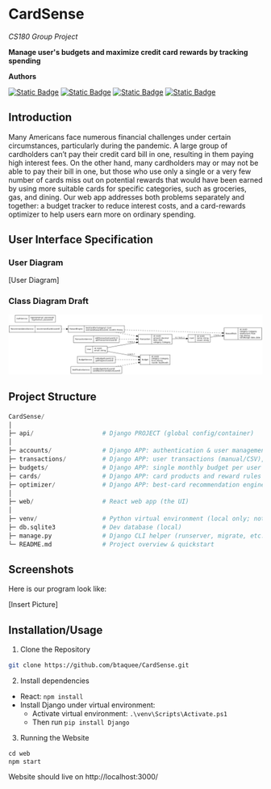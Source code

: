 # CardSense
*CS180 Group Project*

**Manage user's budgets and maximize credit card rewards by tracking spending**


**Authors**

[![Static Badge](https://img.shields.io/badge/Xiyuan%20Wu-path?style=for-the-badge&color=%2387CEEB)](https://github.com/XiyuanWu)
[![Static Badge](https://img.shields.io/badge/Andrew%20Do-path?style=for-the-badge&color=%2390EE90)](https://github.com/androodo)
[![Static Badge](https://img.shields.io/badge/Brandon%20nguyan-path?style=for-the-badge&color=%23CBC3E3)]()
[![Static Badge](https://img.shields.io/badge/Burhanuddin%20Taquee-path?style=for-the-badge&color=%23FFFF00)]()


## Introduction

Many Americans face numerous financial challenges under certain circumstances, particularly during the pandemic. A large group of cardholders can’t pay their credit card bill in one, resulting in them paying high interest fees. On the other hand, many cardholders may or may not be able to pay their bill in one, but those who use only a single or a very few number of cards miss out on potential rewards that would have been earned by using more suitable cards for specific categories, such as groceries, gas, and dining. Our web app addresses both problems separately and together: a budget tracker to reduce interest costs, and a card-rewards optimizer to help users earn more on ordinary spending.

## User Interface Specification

### User Diagram

<!-- Place diagram to `img/` folder -->

[User Diagram]


### Class Diagram Draft
![Class Diagram](img/cardsense_class_diagram_draft.png)


## Project Structure

```py
CardSense/
│
├─ api/                   # Django PROJECT (global config/container)
│
├─ accounts/              # Django APP: authentication & user management
├─ transactions/          # Django APP: user transactions (manual/CSV), CRUD, signals
├─ budgets/               # Django APP: single monthly budget per user + alert thresholds/events
├─ cards/                 # Django APP: card products and reward rules
├─ optimizer/             # Django APP: best-card recommendation engine (service endpoints)
│
├─ web/                   # React web app (the UI)
│
├─ venv/                  # Python virtual environment (local only; not shared)
├─ db.sqlite3             # Dev database (local)
├─ manage.py              # Django CLI helper (runserver, migrate, etc.)
└─ README.md              # Project overview & quickstart
```



## Screenshots

Here is our program look like:

[Insert Picture]



## Installation/Usage

1. Clone the Repository
```bash
git clone https://github.com/btaquee/CardSense.git
```

2. Install dependencies

- React: `npm install`
- Install Django under virtual environment: 
    - Activate virtual environment: `.\venv\Scripts\Activate.ps1`
    - Then run `pip install Django`

3. Running the Website

```bush
cd web
npm start
```
Website should live on http://localhost:3000/

<!-- 
You need **TWO terminal windows** running simultaneously:

#### Terminal 1 - Django Backend
```bash
# Navigate to project root (CardSense folder)
cd CardSense

# Activate virtual environment
# Windows:
.\venv\Scripts\Activate.ps1
# macOS/Linux:
# source venv/bin/activate

# Start Django server
python manage.py runserver
```
✅ Backend runs at: **http://127.0.0.1:8000/**

#### Terminal 2 - React Frontend
```bash
# Navigate to web folder
cd CardSense/web

# Start React dev server
npm start
```
✅ Frontend runs at: **http://localhost:3000/**

### Testing the Setup

1. **Backend Health Check**: Visit http://127.0.0.1:8000/api/accounts/health/
   - Should return: `{"status":"ok"}`

2. **Frontend**: Visit http://localhost:3000
   - Should display the React application

### Stopping the Servers
Press `CTRL+C` in each terminal window to stop the servers.

### Important Notes
⚠️ **Common Mistake**: Make sure you run commands from the correct directory:
- Django commands: Run from `CardSense/` (project root)
- React commands: Run from `CardSense/web/` (web folder)

⚠️ **Virtual Environment**: Always activate the virtual environment before running Django commands. 
-->



<!-- ## Testing

I don't think user need this part. Don't show live to user

Run backend tests:
```bash
# From CardSense/ directory with venv activated
python manage.py test
```

Run frontend tests:
```bash
# From CardSense/web/ directory
npm test 
```
-->